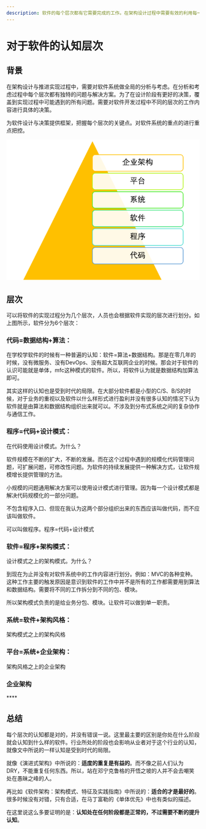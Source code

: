 ```yaml
---
description: 软件的每个层次都有它需要完成的工作。在架构设计过程中需要有效的利用每一层的能力，并对遇到的问题确定使用那层的解决方案来解决问题。
---
```


# 对于软件的认知层次

## 背景

在架构设计与推进实现过程中，需要对软件系统做全局的分析与考虑。在分析和考虑过程中每个层次都有独特的问题与解决方案。为了在设计阶段有更好的决策，覆盖到实现过程中可能遇到的所有问题。需要对软件开发过程中不同的层次的工作内容进行具体的决策。

为软件设计与决策提供框架，把握每个层次的关键点。对软件系统的重点的进行重点把控。​

![](.gitbook/assets/tu-pian-%20%282%29.png)

## 层次

可以将软件的实现过程分为几个层次，人员也会根据软件实现的层次进行划分。如上图所示，软件分为6个层次：

### **代码=数据结构+算法：**

在学校学软件的时候有一种普遍的认知：软件=算法+数据结构。那是在零几年的时候，没有微服务、没有DevOps、没有超大互联网企业的时候。那会对于软件的认识可能就是单体，mfc这种模式的软件。所以，将软件认为就是数据结构加算法即可。

其实这样的认知也是受到时代的局限。在大部分软件都是小型的C/S、B/S的时候，对于业务的重视以及软件以什么样形式进行盈利并没有很多认知的情况下认为软件就是由算法和数据结构组织出来就可以。不涉及到分布式系统之间的复杂协作与通信工作。

### **程序=代码+设计模式：**

在代码使用设计模式。为什么？

软件规模在不断的扩大，不断的发展。而在这个过程中遇到的规模化代码管理问题，可扩展问题，可修改性问题。为软件的持续发展提供一种解决方式，让软件规模增长提供管理的方法。

小规模的问题通用解决方案可以使用设计模式进行管理。因为每一个设计模式都是解决代码规模化的一部分问题。

不包含程序入口、但现在我认为这两个部分组织出来的东西应该叫做代码，而不应该叫做软件。

可以叫做程序。程序=代码+设计模式

### **软件=程序+架构模式：**

设计模式之上的架构模式。为什么？

到现在为止并没有对软件系统中的工作内容进行划分。例如：MVC的各种变种。这种工作主要的触发原因是意识到软件的工作中并不是所有的工作都需要用到算法和数据结构。需要将不同的工作拆分到不同的包、模块。

所以架构模式负责的是给业务分包、模块。让软件可以做到单一职责。

### **系统=软件+架构风格：**

架构模式之上的架构风格

### **平台=系统+企业架构：**

架构风格之上的企业架构

### **企业架构**

\*\*\*\*

## 总结

每个层次的认知都是对的，并没有错误一说。这里最主要的区别是你处在什么阶段就会认知到什么样的软件。行业所处的阶段也会影响从业者对于这个行业的认知，就像文中所说的一样认知是受到时代的局限。

就像《演进式架构》中所说的：**适度的重复是有益的**。而不像之前人们认为DRY，不能重复任何东西。所以，站在邓宁克鲁格的开悟之坡的人并不会去嘲笑处在愚昧之峰的人。

再比如《软件架构：架构模式、特征及实践指南》中所说的：**适合的才是最好的**。很多时候没有对错，只有合适，在马丁富勒的《单体优先》中也有类似的描述。

在这里说这么多要证明的是：**认知处在任何阶段都是正常的，不过需要不断的提升认知**。

